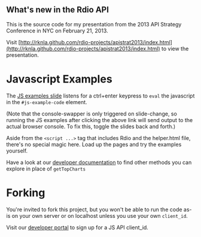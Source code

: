 What's new in the Rdio API
--------------------------

This is the source code for my presentation from the 2013 API Strategy
Conference in NYC on February 21, 2013.

Visit [http://rknla.github.com/rdio-projects/apistrat2013/index.html](http://rknla.github.com/rdio-projects/apistrat2013/index.html) to view the
presentation.

Javascript Examples
===================

The [JS examples slide](http://rknla.github.com/rdio-projects/apistrat2013/index.html#/slide-some-examples)
listens for a ctrl+enter keypress to `eval` the javascript in the
`#js-example-code` element.

(Note that the console-swapper is only triggered on slide-change, so running the JS examples after
clicking the above link will send output to the actual browser console.  To fix this, toggle the
slides back and forth.)

Aside from the `<script ...>` tag that includes Rdio and the helper.html file,
there's no special magic here.  Load up the pages and try the examples yourself.

Have a look at our [developer documentation](http://developer.rdio.com) to find
other methods you can explore in place of `getTopCharts`

Forking
=======

You're invited to fork this project, but you won't be able to run the code as-is
on your own server or on localhost unless you use your own `client_id`.

Visit our [developer portal](http://dev-beta.rdio.com) to sign up for a JS API
client_id.
